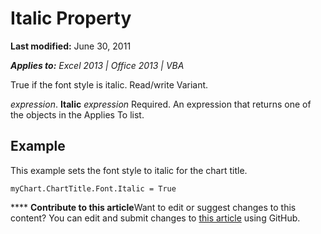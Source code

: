 
# Italic Property

 **Last modified:** June 30, 2011

 _**Applies to:** Excel 2013 | Office 2013 | VBA_

True if the font style is italic. Read/write Variant.

 _expression_. **Italic**
 _expression_ Required. An expression that returns one of the objects in the Applies To list.

## Example

This example sets the font style to italic for the chart title.


```
myChart.ChartTitle.Font.Italic = True
```


****   **Contribute to this article**Want to edit or suggest changes to this content? You can edit and submit changes to  [this article](https://github.com/jhershey00/VBA_Excel_Test/OpenXMLCon/articles/251d7213-4af6-92ad-a627-462266265ba8.md) using GitHub.

